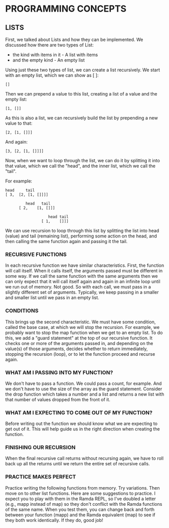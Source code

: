 # PROGRAMMING CONCEPTS

## LISTS

First, we talked about Lists and how they can be implemented. We discussed how there are two types of List:
* the kind with items in it - A list with items
* and the empty kind - An empty list

Using just these two types of list, we can create a list recursively. We start with an empty list, which we can show as [ ]:
```
[]
```
Then we can prepend a value to this list, creating a list of a value and the empty list:
```
[1, []]
```
As this is also a list, we can recursively build the list by prepending a new value to that:
```
[2, [1, []]]
```
And again:
```
[3, [2, [1, []]]]
```
Now, when we want to loop through the list, we can do it by splitting it into that value, which we call the "head", and the inner list, which we call the "tail".

For example:
```
head     tail
[ 3,  [2, [1, []]]]

         head   tail
      [ 2,    [1, []]]

                   head tail
                [ 1,    []]]
```

We can use recursion to loop through this list by splitting the list into head (value) and tail (remaining list), performing some action on the head, and then calling the same function again and passing it the tail.

### RECURSIVE FUNCTIONS
In each recursive function we have similar characteristics. First, the function will call itself. When it calls itself, the arguments passed must be different in some way. If we call the same function with the same arguments then we can only expect that it will call itself again and again in an infinite loop until we run out of memory. Not good. So with each call, we must pass in a slightly different set of arguments. Typically, we keep passing in a smaller and smaller list until we pass in an empty list.

### CONDITIONS
This brings up the second characteristic. We must have some condition, called the base case, at which we will stop the recursion. For example, we probably want to stop the map function when we get to an empty list. To do this, we add a "guard statement" at the top of our recursive function. It checks one or more of the arguments passed in, and depending on the value(s) of those arguments, decides whether to return immediately, stopping the recursion (loop), or to let the function proceed and recurse again.

### WHAT AM I PASSING INTO MY FUNCTION?
We don't have to pass a function. We could pass a count, for example. And we don't have to use the size of the array as the guard statement. Consider the drop function which takes a number and a list and returns a new list with that number of values dropped from the front of it.

### WHAT AM I EXPECTING TO COME OUT OF MY FUNCTION?
Before writing out the function we should know what we are expecting to get out of it. This will help guide us in the right direction when creating the function.

### FINISHING OUR RECURSION
When the final recursive call returns without recursing again, we have to roll back up all the returns until we return the entire set of recursive calls.

### PRACTICE MAKES PERFECT
Practice writing the following functions from memory. Try variations. Then move on to other list functions. Here are some suggestions to practice. I expect you to play with them in the Ramda REPL, so I've doubled a letter (e.g., mapp instead of map) so they don't conflict with the Ramda functions of the same name. When you test them, you can change back and forth between your function (mapp) and the Ramda equivalent (map) to see if they both work identically. If they do, good job!
